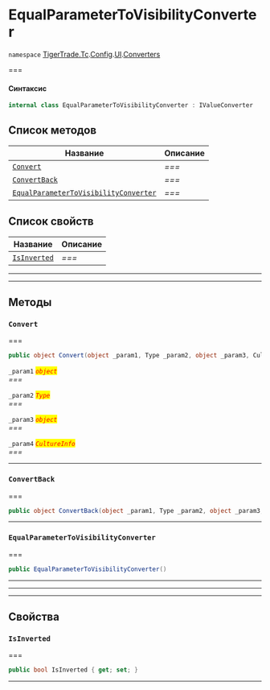 # EqualParameterToVisibilityConverter

`namespace` [TigerTrade.Tc](../../../).[Config](../../).[UI](../).[Converters](./)

\===

#### Синтаксис

```csharp
internal class EqualParameterToVisibilityConverter : IValueConverter
```

## Список методов

| Название                                                                                                                      | Описание |
| ----------------------------------------------------------------------------------------------------------------------------- | -------- |
| [`Convert`](equalparametertovisibilityconverter.cs.md#method-convert)                                                         | _===_    |
| [`ConvertBack`](equalparametertovisibilityconverter.cs.md#method-convertback)                                                 | _===_    |
| [`EqualParameterToVisibilityConverter`](equalparametertovisibilityconverter.cs.md#method-equalparametertovisibilityconverter) | _===_    |

## Список свойств

| Название                                                                      | Описание |
| ----------------------------------------------------------------------------- | -------- |
| [`IsInverted`](equalparametertovisibilityconverter.cs.md#property-isinverted) | _===_    |

***

***

## Методы

### `Convert` <a href="#method-convert" id="method-convert"></a>

\===

```csharp
public object Convert(object _param1, Type _param2, object _param3, CultureInfo _param4)
```

`_param1` _<mark style="color:red;">`object`</mark>_\
_===_

`_param2` _<mark style="color:red;">`Type`</mark>_\
_===_

`_param3` _<mark style="color:red;">`object`</mark>_\
_===_

`_param4` _<mark style="color:red;">`CultureInfo`</mark>_\
_===_

***

### `ConvertBack` <a href="#method-convertback" id="method-convertback"></a>

\===

```csharp
public object ConvertBack(object _param1, Type _param2, object _param3, CultureInfo _param4)
```

***

### `EqualParameterToVisibilityConverter` <a href="#method-equalparametertovisibilityconverter" id="method-equalparametertovisibilityconverter"></a>

\===

```csharp
public EqualParameterToVisibilityConverter()
```

***

***

***

## Свойства

### `IsInverted` <a href="#property-isinverted" id="property-isinverted"></a>

\===

```csharp
public bool IsInverted { get; set; }
```

***
